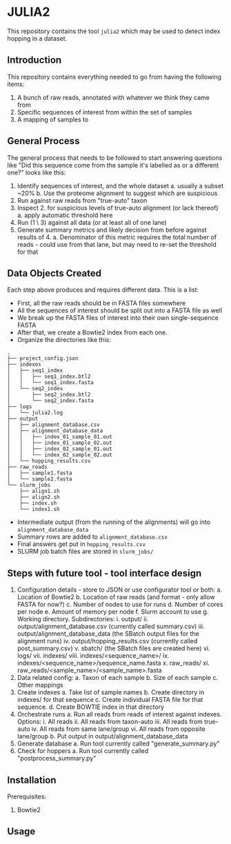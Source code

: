 # JULIA2

This repository contains the tool `julia2` which may be used to detect index hopping in a dataset.

## Introduction

This repository contains everything needed to go from having the following items:

1. A bunch of raw reads, annotated with whatever we think they came from
2. Specific sequences of interest from within the set of samples
3. A mapping of samples to 

## General Process

The general process that needs to be followed to start answering questions like "Did this sequence come from the sample it's labelled as or a different one?" looks like this:

1. Identify sequences of interest, and the whole dataset
   a. usually a subset ~20%
   b. Use the proteome alignment to suggest which are suspicious
2. Run against raw reads from "true-auto" taxon
3. Inspect 2. for suspicious levels of true-auto alignment (or lack thereof)
   a. apply automatic threshold here
4. Run (1 \ 3) against all data (or at least all of one lane)
5. Generate summary metrics and likely decision from before against results of 4.
   a. Denominator of this metric requires the total number of reads - could use from that lane, but may need to re-set the threshold for that

## Data Objects Created

Each step above produces and requires different data. This is a list:

- First, all the raw reads should be in FASTA files somewhere
- All the sequences of interest should be split out into a FASTA file as well
- We break up the FASTA files of interest into their own single-sequence FASTA
- After that, we create a Bowtie2 index from each one.
- Organize the directories like this:
```
.
├── project_config.json
├── indexes
│   ├── seq1_index
│   │   ├── seq1_index.btl2
│   │   └── seq1_index.fasta
│   └── seq2_index
│       ├── seq2_index.btl2
│       └── seq2_index.fasta
├── logs
│   └── julia2.log
├── output
│   ├── alignment_database.csv
│   ├── alignment_database_data
│   │   ├── index_01_sample_01.out
│   │   ├── index_01_sample_02.out
│   │   ├── index_02_sample_01.out
│   │   └── index_02_sample_02.out
│   └── hopping_results.csv
├── raw_reads
│   ├── sample1.fasta
│   └── sample2.fasta
└── slurm_jobs
    ├── align1.sh
    ├── align2.sh
    ├── index.sh
    └── index1.sh
```

- Intermediate output (from the running of the alignments) will go into `alignment_database_data`
- Summary rows are added to `alignment_database.csv`
- Final answers get put in `hopping_results.csv`
- SLURM job batch files are stored in `slurm_jobs/`

## Steps with future tool - tool interface design

1. Configuration details - store to JSON or use configurator tool or both:
	a. Location of Bowtie2
	b. Location of raw reads (and format - only allow FASTA for now?)
	c. Number of nodes to use for runs
	d. Number of cores per node
	e. Amount of memory per node
	f. Slurm account to use
	g. Working directory. Subdirectories:
	    i. output/
	    ii. output/alignment_database.csv (currently called summary.csv)
	    iii. output/alignment_database_data (the SBatch output files for the alignment runs)
	    iv. output/hopping_results.csv (currently called post_summary.csv)
	    v. sbatch/ (the SBatch files are created here)
	    vi. logs/
	    vii. indexes/
	    viii. indexes/<sequence_name>/<bowtie index files>
	    ix. indexes/<sequence_name>/sequence_name.fasta
	    x. raw_reads/
	    xi. raw_reads/<sample_name>/<sample_name>.fasta
2. Data related config:
    a. Taxon of each sample
    b. Size of each sample
    c. Other mappings 
2. Create indexes
    a. Take list of sample names
    b. Create directory in indexes/ for that sequence
    c. Create individual FASTA file for that sequence.
    d. Create BOWTIE index in that directory
3. Orchestrate runs
    a. Run all reads from reads of interest against indexes. Options:
        i. All reads
        ii. All reads from taxon-auto
        iii. All reads from true-auto
        iv. All reads from same lane/group
        vi. All reads from opposite lane/group
    b. Put output in output/alignment_database_data
4. Generate database
    a. Run tool currently called "generate_summary.py"
5. Check for hoppers
    a. Run tool currently called "postprocess_summary.py"

## Installation

Prerequisites:

1. Bowtie2

## Usage



